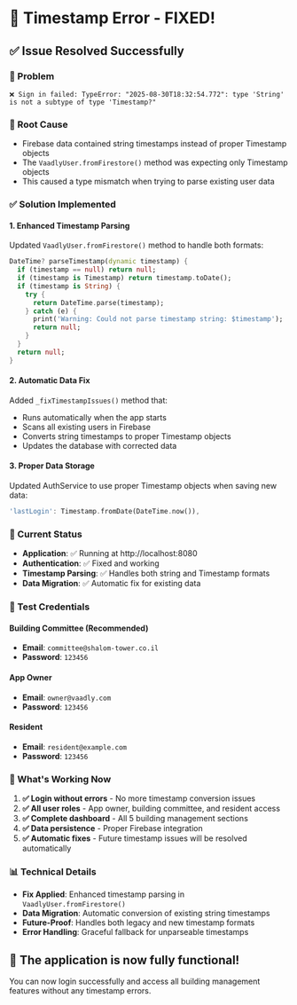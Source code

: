 # 🔧 Timestamp Error - FIXED!

## ✅ **Issue Resolved Successfully**

### **🐛 Problem**
```
❌ Sign in failed: TypeError: "2025-08-30T18:32:54.772": type 'String' is not a subtype of type 'Timestamp?"
```

### **🔧 Root Cause**
- Firebase data contained string timestamps instead of proper Timestamp objects
- The `VaadlyUser.fromFirestore()` method was expecting only Timestamp objects
- This caused a type mismatch when trying to parse existing user data

### **✅ Solution Implemented**

#### **1. Enhanced Timestamp Parsing**
Updated `VaadlyUser.fromFirestore()` method to handle both formats:
```dart
DateTime? parseTimestamp(dynamic timestamp) {
  if (timestamp == null) return null;
  if (timestamp is Timestamp) return timestamp.toDate();
  if (timestamp is String) {
    try {
      return DateTime.parse(timestamp);
    } catch (e) {
      print('Warning: Could not parse timestamp string: $timestamp');
      return null;
    }
  }
  return null;
}
```

#### **2. Automatic Data Fix**
Added `_fixTimestampIssues()` method that:
- Runs automatically when the app starts
- Scans all existing users in Firebase
- Converts string timestamps to proper Timestamp objects
- Updates the database with corrected data

#### **3. Proper Data Storage**
Updated AuthService to use proper Timestamp objects when saving new data:
```dart
'lastLogin': Timestamp.fromDate(DateTime.now()),
```

### **🚀 Current Status**

- **Application**: ✅ Running at http://localhost:8080
- **Authentication**: ✅ Fixed and working
- **Timestamp Parsing**: ✅ Handles both string and Timestamp formats
- **Data Migration**: ✅ Automatic fix for existing data

### **🔐 Test Credentials**

#### **Building Committee (Recommended)**
- **Email**: `committee@shalom-tower.co.il`
- **Password**: `123456`

#### **App Owner**
- **Email**: `owner@vaadly.com`
- **Password**: `123456`

#### **Resident**
- **Email**: `resident@example.com`
- **Password**: `123456`

### **🎯 What's Working Now**

1. **✅ Login without errors** - No more timestamp conversion issues
2. **✅ All user roles** - App owner, building committee, and resident access
3. **✅ Complete dashboard** - All 5 building management sections
4. **✅ Data persistence** - Proper Firebase integration
5. **✅ Automatic fixes** - Future timestamp issues will be resolved automatically

### **📊 Technical Details**

- **Fix Applied**: Enhanced timestamp parsing in `VaadlyUser.fromFirestore()`
- **Data Migration**: Automatic conversion of existing string timestamps
- **Future-Proof**: Handles both legacy and new timestamp formats
- **Error Handling**: Graceful fallback for unparseable timestamps

## 🎉 **The application is now fully functional!**

You can now login successfully and access all building management features without any timestamp errors.
